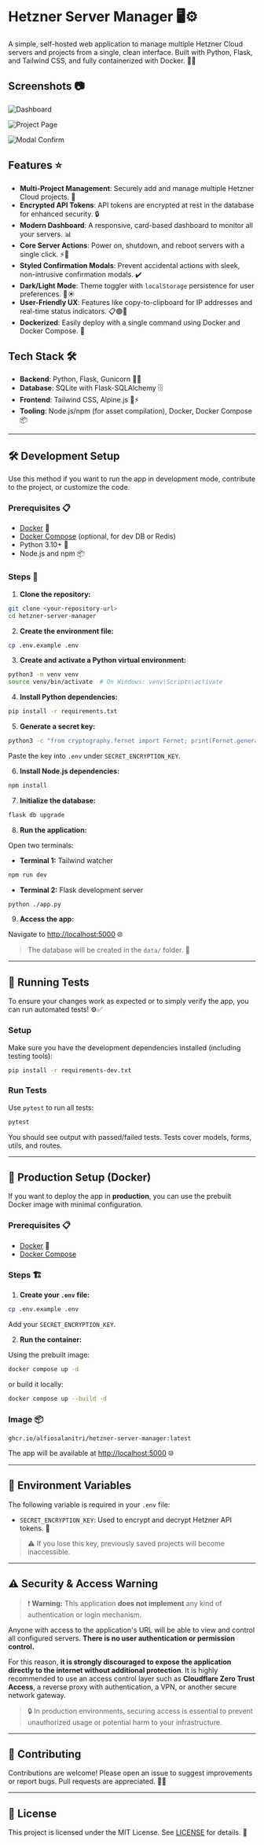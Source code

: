 # Hetzner Server Manager 🖥️⚙️

A simple, self-hosted web application to manage multiple Hetzner Cloud servers and projects from a single, clean interface. Built with Python, Flask, and Tailwind CSS, and fully containerized with Docker. 🐳🐍

## Screenshots 📷

![Dashboard](preview/dashboard.png)

![Project Page](preview/project.png)

![Modal Confirm](preview/project-modal.png)

## Features ⭐

* **Multi-Project Management**: Securely add and manage multiple Hetzner Cloud projects. 🔐
* **Encrypted API Tokens**: API tokens are encrypted at rest in the database for enhanced security. 🔒
* **Modern Dashboard**: A responsive, card-based dashboard to monitor all your servers. 📊
* **Core Server Actions**: Power on, shutdown, and reboot servers with a single click. ⚡🔄
* **Styled Confirmation Modals**: Prevent accidental actions with sleek, non-intrusive confirmation modals. ✔️
* **Dark/Light Mode**: Theme toggler with `localStorage` persistence for user preferences. 🌙☀️
* **User-Friendly UX**: Features like copy-to-clipboard for IP addresses and real-time status indicators. 📋🟢🔴
* **Dockerized**: Easily deploy with a single command using Docker and Docker Compose. 🐳

## Tech Stack 🛠️

* **Backend**: Python, Flask, Gunicorn 🐍🔥
* **Database**: SQLite with Flask-SQLAlchemy 🗄️
* **Frontend**: Tailwind CSS, Alpine.js 🎨⚡
* **Tooling**: Node.js/npm (for asset compilation), Docker, Docker Compose 📦

---

## 🛠️ Development Setup

Use this method if you want to run the app in development mode, contribute to the project, or customize the code.

### Prerequisites 📋

* [Docker](https://docs.docker.com/get-docker/) 🐳
* [Docker Compose](https://docs.docker.com/compose/install/) (optional, for dev DB or Redis)
* Python 3.10+ 🐍
* Node.js and npm 📦

### Steps 🚀

1. **Clone the repository:**

```bash
git clone <your-repository-url>
cd hetzner-server-manager
````

2. **Create the environment file:**

```bash
cp .env.example .env
```

3. **Create and activate a Python virtual environment:**

```bash
python3 -m venv venv
source venv/bin/activate  # On Windows: venv\Scripts\activate
```

4. **Install Python dependencies:**

```bash
pip install -r requirements.txt
```

5. **Generate a secret key:**

```bash
python3 -c "from cryptography.fernet import Fernet; print(Fernet.generate_key().decode())"
```

Paste the key into `.env` under `SECRET_ENCRYPTION_KEY`.

6. **Install Node.js dependencies:**

```bash
npm install
```

7. **Initialize the database:**

```bash
flask db upgrade
```

8. **Run the application:**

Open two terminals:

* **Terminal 1:** Tailwind watcher

```bash
npm run dev
```

* **Terminal 2:** Flask development server

```bash
python ./app.py
```

9. **Access the app:**

Navigate to [http://localhost:5000](http://localhost:5000) 🌐

> The database will be created in the `data/` folder. 📂

---

## 🧪 Running Tests

To ensure your changes work as expected or to simply verify the app, you can run automated tests! ⚙️✅

### Setup

Make sure you have the development dependencies installed (including testing tools):

```bash
pip install -r requirements-dev.txt
```

### Run Tests

Use `pytest` to run all tests:

```bash
pytest
```

You should see output with passed/failed tests. Tests cover models, forms, utils, and routes.

---

## 🚀 Production Setup (Docker)

If you want to deploy the app in **production**, you can use the prebuilt Docker image with minimal configuration.

### Prerequisites 📋

* [Docker](https://docs.docker.com/get-docker/) 🐳
* [Docker Compose](https://docs.docker.com/compose/install/)

### Steps 🏗️

1. **Create your `.env` file:**

```bash
cp .env.example .env
```

Add your `SECRET_ENCRYPTION_KEY`.

2. **Run the container:**

Using the prebuilt image:

```bash
docker compose up -d
```

or build it locally:

```bash
docker compose up --build -d
```

### Image 📦

```text
ghcr.io/alfiosalanitri/hetzner-server-manager:latest
```

The app will be available at [http://localhost:5000](http://localhost:5000) 🌐

---

## 🔐 Environment Variables

The following variable is required in your `.env` file:

* `SECRET_ENCRYPTION_KEY`: Used to encrypt and decrypt Hetzner API tokens. 🔑

> ⚠️ If you lose this key, previously saved projects will become inaccessible.

---

## ⚠️ Security & Access Warning

> ❗ **Warning:** This application **does not implement** any kind of authentication or login mechanism.

Anyone with access to the application's URL will be able to view and control all configured servers. **There is no user authentication or permission control.**

For this reason, **it is strongly discouraged to expose the application directly to the internet without additional protection**.
It is highly recommended to use an access control layer such as **Cloudflare Zero Trust Access**, a reverse proxy with authentication, a VPN, or another secure network gateway.

> 🔒 In production environments, securing access is essential to prevent unauthorized usage or potential harm to your infrastructure.

---

## 🤝 Contributing

Contributions are welcome! Please open an issue to suggest improvements or report bugs. Pull requests are appreciated. 🙌✨

---

## 📄 License

This project is licensed under the MIT License. See [LICENSE](LICENSE) for details. 📜
